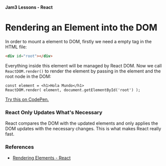 **Jam3 Lessons - React**

# Rendering an Element into the DOM

In order to mount a element to DOM, firstly we need a empty tag in the HTML file:

```HTML
<div id="root"></div>
```

Everything inside this element will be managed by React DOM.
Now we call `ReactDOM.render()` to render the element by passing in the element and the root node in the DOM:

```JSX
const element = <h1>Hola Mundo</h1>
ReactDOM.render( element, document.getElementById('root') );
```

[Try this on CodePen.](http://codepen.io/gaearon/pen/rrpgNB?editors=1010)

### React Only Updates What's Necessary 

React compares the DOM with the updated elements and only applies the DOM updates with the necessary changes.
This is what makes React really fast.


### References

- [Rendering Elements - React](https://facebook.github.io/react/docs/rendering-elements.html)
